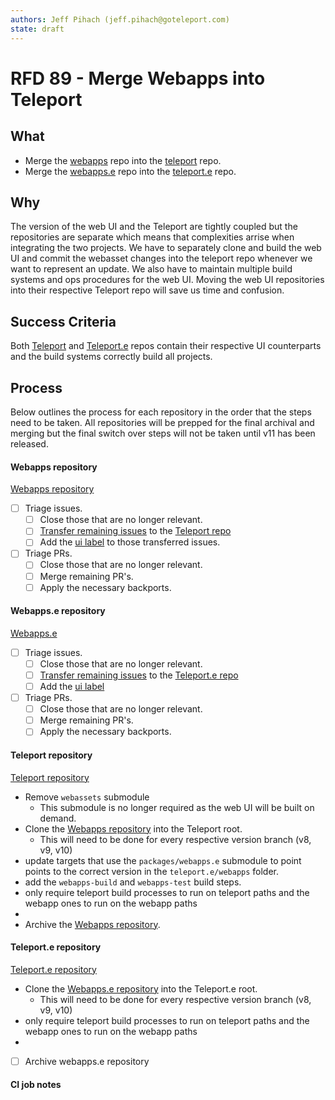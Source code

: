 ```yaml
---
authors: Jeff Pihach (jeff.pihach@goteleport.com)
state: draft
---
```


# RFD 89 - Merge Webapps into Teleport

## What

- Merge the [webapps](https://github.com/gravitational/webapps) repo into the
  [teleport](https://github.com/gravitational/teleport) repo.
- Merge the [webapps.e](https://github.com/gravitational/webapps.e) repo into
  the [teleport.e](https://github.com/gravitational/teleport.e) repo.

## Why

The version of the web UI and the Teleport are tightly coupled but the
repositories are separate which means that complexities arrise when integrating
the two projects. We have to separately clone and build the web UI and commit
the webasset changes into the teleport repo whenever we want to represent an
update. We also have to maintain multiple build systems and ops procedures for
the web UI. Moving the web UI repositories into their respective Teleport repo
will save us time and confusion.

## Success Criteria

Both [Teleport](https://github.com/gravitational/teleport) and
[Teleport.e](https://github.com/gravitational/teleport.e) repos contain their
respective UI counterparts and the build systems correctly build all projects.

## Process

Below outlines the process for each repository in the order that the steps need
to be taken. All repositories will be prepped for the final archival and merging
but the final switch over steps will not be taken until v11 has been released.

#### Webapps repository

[Webapps repository](https://github.com/gravitational/webapps)

- [ ] Triage issues.
  - [ ] Close those that are no longer relevant.
  - [ ] [Transfer remaining issues](https://docs.github.com/en/issues/tracking-your-work-with-issues/transferring-an-issue-to-another-repository) to the [Teleport repo](https://github.com/gravitational/teleport)
  - [ ] Add the [ui label](https://github.com/gravitational/teleport/labels/ui) to
        those transferred issues.
- [ ] Triage PRs.
  - [ ] Close those that are no longer relevant.
  - [ ] Merge remaining PR's.
  - [ ] Apply the necessary backports.

#### Webapps.e repository

[Webapps.e](https://github.com/gravitational/webapps.e)

- [ ] Triage issues.
  - [ ] Close those that are no longer relevant.
  - [ ] [Transfer remaining issues](https://docs.github.com/en/issues/tracking-your-work-with-issues/transferring-an-issue-to-another-repository) to the [Teleport.e repo](https://github.com/gravitational/teleport.e)
  - [ ] Add the [ui label](https://github.com/gravitational/teleport.e/labels/ui)
- [ ] Triage PRs.
  - [ ] Close those that are no longer relevant.
  - [ ] Merge remaining PR's.
  - [ ] Apply the necessary backports.

#### Teleport repository

[Teleport repository](https://github.com/gravitational/teleport)

- Remove `webassets` submodule
  - This submodule is no longer required as the web UI will be built on demand.
- Clone the [Webapps repository](https://github.com/gravitational/webapps) into
  the Teleport root.
  - This will need to be done for every respective version branch (v8, v9, v10)
- update targets that use the `packages/webapps.e` submodule to point points to
  the correct version in the `teleport.e/webapps` folder.
- add the `webapps-build` and `webapps-test` build steps.
- only require teleport build processes to run on teleport paths and the webapp
  ones to run on the webapp paths
-
- Archive the [Webapps repository](https://github.com/gravitational/webapps).

#### Teleport.e repository

[Teleport.e repository](https://github.com/gravitational/teleport.e)

- Clone the [Webapps.e repository](https://github.com/gravitational/webapps.e)
  into the Teleport.e root.
  - This will need to be done for every respective version branch (v8, v9, v10)
- only require teleport build processes to run on teleport paths and the webapp
  ones to run on the webapp paths
-
- [ ] Archive webapps.e repository

#### CI job notes
